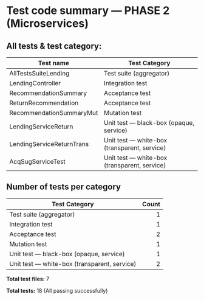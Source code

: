 # Test code summary — PHASE 2 (Microservices)

## All tests & test category:

| Test name                 | Test Category                                |
|---------------------------|----------------------------------------------|
| AllTestsSuiteLending      | Test suite (aggregator)                      |
| LendingController         | Integration test                             |
| RecommendationSummary     | Acceptance test                              |
| ReturnRecommendation      | Acceptance test                              |
| RecommendationSummaryMut  | Mutation test                                |
| LendingServiceReturn      | Unit test — black-box (opaque, service)      |
| LendingServiceReturnTrans | Unit test — white-box (transparent, service) |
| AcqSugServiceTest         | Unit test — white-box (transparent, service) |


## Number of tests per category

| Test Category                                | Count |
|----------------------------------------------|------:|
| Test suite (aggregator)                      |     1 |
| Integration test                             |     1 |
| Acceptance test                              |     2 |
| Mutation test                                |     1 |
| Unit test — black-box (opaque, service)      |     1 |
| Unit test — white-box (transparent, service) |     2 |




**Total test files:** 7

**Total tests:** 18 (All passing successfully)
